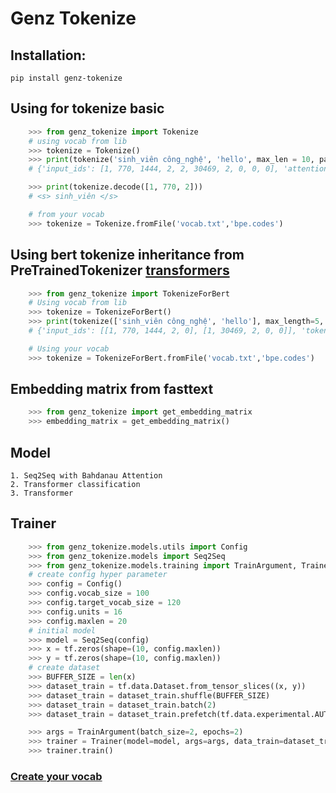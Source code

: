 # Genz Tokenize

## Installation:

    pip install genz-tokenize

## Using for tokenize basic

```python
    >>> from genz_tokenize import Tokenize
    # using vocab from lib
    >>> tokenize = Tokenize()
    >>> print(tokenize('sinh_viên công_nghệ', 'hello', max_len = 10, padding = True, truncation = True))
    # {'input_ids': [1, 770, 1444, 2, 2, 30469, 2, 0, 0, 0], 'attention_mask': [1, 1, 1, 1, 1, 1, 1, 0, 0, 0], 'sequence_id': [None, 0, 0, None, None, 1, None]}

    >>> print(tokenize.decode([1, 770, 2]))
    # <s> sinh_viên </s>

    # from your vocab
    >>> tokenize = Tokenize.fromFile('vocab.txt','bpe.codes')
```

## Using bert tokenize inheritance from PreTrainedTokenizer [transformers](https://github.com/huggingface/transformers)

```python
    >>> from genz_tokenize import TokenizeForBert
    # Using vocab from lib
    >>> tokenize = TokenizeForBert()
    >>> print(tokenize(['sinh_viên công_nghệ', 'hello'], max_length=5, padding='max_length',truncation=True))
    # {'input_ids': [[1, 770, 1444, 2, 0], [1, 30469, 2, 0, 0]], 'token_type_ids': [[0, 0, 0, 0, 0], [0, 0, 0, 0, 0]], 'attention_mask': [[1, 1, 1, 1, 0], [1, 1, 1, 0, 0]]}

    # Using your vocab
    >>> tokenize = TokenizeForBert.fromFile('vocab.txt','bpe.codes')
```

## Embedding matrix from fasttext

```python
    >>> from genz_tokenize import get_embedding_matrix
    >>> embedding_matrix = get_embedding_matrix()
```

## Model

    1. Seq2Seq with Bahdanau Attention
    2. Transformer classification
    3. Transformer

## Trainer

```python
    >>> from genz_tokenize.models.utils import Config
    >>> from genz_tokenize.models import Seq2Seq
    >>> from genz_tokenize.models.training import TrainArgument, Trainer
    # create config hyper parameter
    >>> config = Config()
    >>> config.vocab_size = 100
    >>> config.target_vocab_size = 120
    >>> config.units = 16
    >>> config.maxlen = 20
    # initial model
    >>> model = Seq2Seq(config)
    >>> x = tf.zeros(shape=(10, config.maxlen))
    >>> y = tf.zeros(shape=(10, config.maxlen))
    # create dataset
    >>> BUFFER_SIZE = len(x)
    >>> dataset_train = tf.data.Dataset.from_tensor_slices((x, y))
    >>> dataset_train = dataset_train.shuffle(BUFFER_SIZE)
    >>> dataset_train = dataset_train.batch(2)
    >>> dataset_train = dataset_train.prefetch(tf.data.experimental.AUTOTUNE)

    >>> args = TrainArgument(batch_size=2, epochs=2)
    >>> trainer = Trainer(model=model, args=args, data_train=dataset_train)
    >>> trainer.train()
```

### [Create your vocab](https://github.com/rsennrich/subword-nmt)
